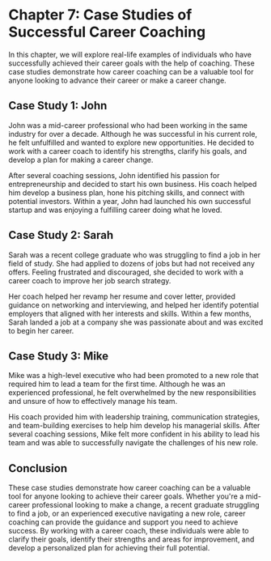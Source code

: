 Chapter 7: Case Studies of Successful Career Coaching
=====================================================

In this chapter, we will explore real-life examples of individuals who have successfully achieved their career goals with the help of coaching. These case studies demonstrate how career coaching can be a valuable tool for anyone looking to advance their career or make a career change.

Case Study 1: John
------------------

John was a mid-career professional who had been working in the same industry for over a decade. Although he was successful in his current role, he felt unfulfilled and wanted to explore new opportunities. He decided to work with a career coach to identify his strengths, clarify his goals, and develop a plan for making a career change.

After several coaching sessions, John identified his passion for entrepreneurship and decided to start his own business. His coach helped him develop a business plan, hone his pitching skills, and connect with potential investors. Within a year, John had launched his own successful startup and was enjoying a fulfilling career doing what he loved.

Case Study 2: Sarah
-------------------

Sarah was a recent college graduate who was struggling to find a job in her field of study. She had applied to dozens of jobs but had not received any offers. Feeling frustrated and discouraged, she decided to work with a career coach to improve her job search strategy.

Her coach helped her revamp her resume and cover letter, provided guidance on networking and interviewing, and helped her identify potential employers that aligned with her interests and skills. Within a few months, Sarah landed a job at a company she was passionate about and was excited to begin her career.

Case Study 3: Mike
------------------

Mike was a high-level executive who had been promoted to a new role that required him to lead a team for the first time. Although he was an experienced professional, he felt overwhelmed by the new responsibilities and unsure of how to effectively manage his team.

His coach provided him with leadership training, communication strategies, and team-building exercises to help him develop his managerial skills. After several coaching sessions, Mike felt more confident in his ability to lead his team and was able to successfully navigate the challenges of his new role.

Conclusion
----------

These case studies demonstrate how career coaching can be a valuable tool for anyone looking to achieve their career goals. Whether you're a mid-career professional looking to make a change, a recent graduate struggling to find a job, or an experienced executive navigating a new role, career coaching can provide the guidance and support you need to achieve success. By working with a career coach, these individuals were able to clarify their goals, identify their strengths and areas for improvement, and develop a personalized plan for achieving their full potential.
